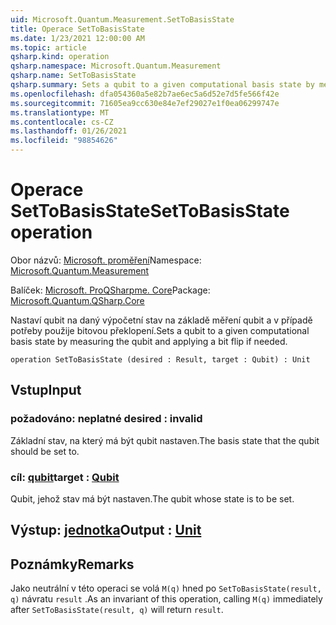 ```yaml
---
uid: Microsoft.Quantum.Measurement.SetToBasisState
title: Operace SetToBasisState
ms.date: 1/23/2021 12:00:00 AM
ms.topic: article
qsharp.kind: operation
qsharp.namespace: Microsoft.Quantum.Measurement
qsharp.name: SetToBasisState
qsharp.summary: Sets a qubit to a given computational basis state by measuring the qubit and applying a bit flip if needed.
ms.openlocfilehash: dfa054360a5e82b7ae6ec5a6d52e7d5fe566f42e
ms.sourcegitcommit: 71605ea9cc630e84e7ef29027e1f0ea06299747e
ms.translationtype: MT
ms.contentlocale: cs-CZ
ms.lasthandoff: 01/26/2021
ms.locfileid: "98854626"
---
```

# <a name="settobasisstate-operation"></a><span data-ttu-id="8d62d-102">Operace SetToBasisState</span><span class="sxs-lookup"><span data-stu-id="8d62d-102">SetToBasisState operation</span></span>

<span data-ttu-id="8d62d-103">Obor názvů: [Microsoft. proměření](xref:Microsoft.Quantum.Measurement)</span><span class="sxs-lookup"><span data-stu-id="8d62d-103">Namespace: [Microsoft.Quantum.Measurement](xref:Microsoft.Quantum.Measurement)</span></span>

<span data-ttu-id="8d62d-104">Balíček: [Microsoft. ProQSharpme. Core](https://nuget.org/packages/Microsoft.Quantum.QSharp.Core)</span><span class="sxs-lookup"><span data-stu-id="8d62d-104">Package: [Microsoft.Quantum.QSharp.Core](https://nuget.org/packages/Microsoft.Quantum.QSharp.Core)</span></span>


<span data-ttu-id="8d62d-105">Nastaví qubit na daný výpočetní stav na základě měření qubit a v případě potřeby použije bitovou překlopení.</span><span class="sxs-lookup"><span data-stu-id="8d62d-105">Sets a qubit to a given computational basis state by measuring the qubit and applying a bit flip if needed.</span></span>

```qsharp
operation SetToBasisState (desired : Result, target : Qubit) : Unit
```


## <a name="input"></a><span data-ttu-id="8d62d-106">Vstup</span><span class="sxs-lookup"><span data-stu-id="8d62d-106">Input</span></span>

### <a name="desired--__invalidresult__"></a><span data-ttu-id="8d62d-107">požadováno: __neplatné <Result>__</span><span class="sxs-lookup"><span data-stu-id="8d62d-107">desired : __invalid<Result>__</span></span>

<span data-ttu-id="8d62d-108">Základní stav, na který má být qubit nastaven.</span><span class="sxs-lookup"><span data-stu-id="8d62d-108">The basis state that the qubit should be set to.</span></span>


### <a name="target--qubit"></a><span data-ttu-id="8d62d-109">cíl: [qubit](xref:microsoft.quantum.lang-ref.qubit)</span><span class="sxs-lookup"><span data-stu-id="8d62d-109">target : [Qubit](xref:microsoft.quantum.lang-ref.qubit)</span></span>

<span data-ttu-id="8d62d-110">Qubit, jehož stav má být nastaven.</span><span class="sxs-lookup"><span data-stu-id="8d62d-110">The qubit whose state is to be set.</span></span>



## <a name="output--unit"></a><span data-ttu-id="8d62d-111">Výstup: [jednotka](xref:microsoft.quantum.lang-ref.unit)</span><span class="sxs-lookup"><span data-stu-id="8d62d-111">Output : [Unit](xref:microsoft.quantum.lang-ref.unit)</span></span>



## <a name="remarks"></a><span data-ttu-id="8d62d-112">Poznámky</span><span class="sxs-lookup"><span data-stu-id="8d62d-112">Remarks</span></span>

<span data-ttu-id="8d62d-113">Jako neutrální v této operaci se volá `M(q)` hned po `SetToBasisState(result, q)` návratu `result` .</span><span class="sxs-lookup"><span data-stu-id="8d62d-113">As an invariant of this operation, calling `M(q)` immediately after `SetToBasisState(result, q)` will return `result`.</span></span>